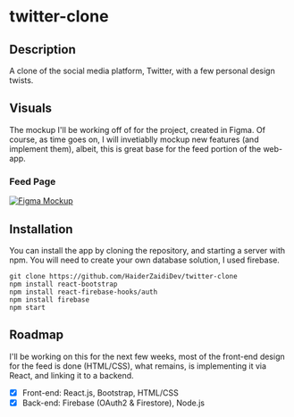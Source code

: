 # twitter-clone

## Description
A clone of the social media platform, Twitter, with a few personal design twists. 

## Visuals
The mockup I'll be working off of for the project, created in Figma. Of course, as time goes on, I will invetiablly mockup new features (and implement them), albeit, this is great base for the feed portion of the web-app. 
### Feed Page 
[![Figma Mockup](https://i.imgur.com/id0bH8j.png)](https://www.figma.com/file/viLMXkrAs8lbXfZ3q3114a/Twitter-Clone?node-id=1%3A2)

## Installation 
You can install the app by cloning the repository, and starting a server with npm. You will need to create your own database solution, I used firebase.
```
git clone https://github.com/HaiderZaidiDev/twitter-clone 
npm install react-bootstrap
npm install react-firebase-hooks/auth
npm install firebase
npm start
```

## Roadmap
I'll be working on this for the next few weeks, most of the front-end design for the feed is done (HTML/CSS), what remains, is implementing it via React, and linking it to a backend. 
- [X] Front-end: React.js, Bootstrap, HTML/CSS
- [X] Back-end: Firebase (OAuth2 & Firestore), Node.js 
